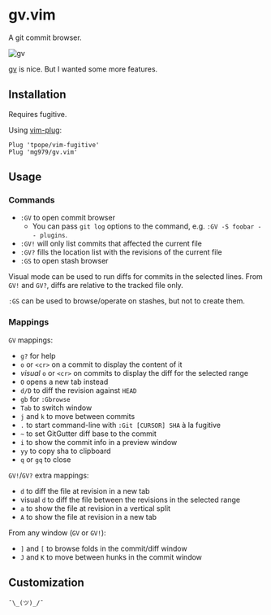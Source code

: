 gv.vim
======

A git commit browser.

![gv](https://cloud.githubusercontent.com/assets/700826/12355378/8bbf0834-bbdf-11e5-9389-1aba7cd1fec1.png)

[gv](https://github.com/junegunn/gv.vim) is nice. But I wanted some more features.


Installation
------------

Requires fugitive.

Using [vim-plug](https://github.com/junegunn/vim-plug):

```vim
Plug 'tpope/vim-fugitive'
Plug 'mg979/gv.vim'
```

Usage
-----

### Commands

- `:GV` to open commit browser
    - You can pass `git log` options to the command, e.g. `:GV -S foobar -- plugins`.
- `:GV!` will only list commits that affected the current file
- `:GV?` fills the location list with the revisions of the current file
- `:GS` to open stash browser

Visual mode can be used to run diffs for commits in the selected lines.
From `GV!` and `GV?`, diffs are relative to the tracked file only.

`:GS` can be used to browse/operate on stashes, but not to create them.


### Mappings

`GV` mappings:

- `g?` for help
- `o` or `<cr>` on a commit to display the content of it
- _visual_ `o` or `<cr>` on commits to display the diff for the selected range
- `O` opens a new tab instead
- `d/D` to diff the revision against `HEAD`
- `gb` for `:Gbrowse`
- `Tab` to switch window
- `j` and `k` to move between commits
- `.` to start command-line with `:Git [CURSOR] SHA` à la fugitive
- `~` to set GitGutter diff base to the commit
- `i` to show the commit info in a preview window
- `yy` to copy sha to clipboard
- `q` or `gq` to close

`GV!`/`GV?` extra mappings:

- `d` to diff the file at revision in a new tab
- visual `d` to diff the file between the revisions in the selected range
- `a` to show the file at revision in a vertical split
- `A` to show the file at revision in a new tab

From any window (`GV` or `GV!`):

- `]` and `[` to browse folds in the commit/diff window
- `J` and `K` to move between hunks in the commit window


Customization
-------------

`¯\_(ツ)_/¯`
